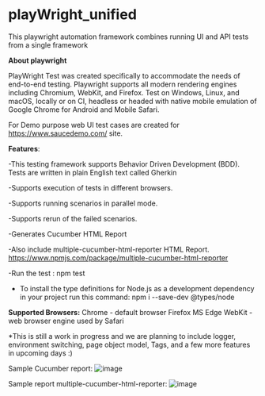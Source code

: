# playWright_unified
 This playwright automation framework combines running UI and API tests from a single framework
 
 **About playwright**
 
 PlayWright Test was created specifically to accommodate the needs of end-to-end testing. Playwright supports all modern rendering engines including Chromium, WebKit, and Firefox. Test on Windows, Linux, and macOS, locally or on CI, headless or headed with native mobile emulation of Google Chrome for Android and Mobile Safari.

 For Demo purpose web UI test cases are created for https://www.saucedemo.com/ site.

**Features**:

-This testing framework supports Behavior Driven Development (BDD). Tests are written in plain English text called Gherkin

-Supports execution of tests in different browsers.

-Supports running scenarios in parallel mode.

-Supports rerun of the failed scenarios.

-Generates Cucumber HTML Report 

-Also include multiple-cucumber-html-reporter HTML Report. 
https://www.npmjs.com/package/multiple-cucumber-html-reporter

-Run the test : npm test
* To install the type definitions for Node.js as a development dependency in your project run this command:  npm i --save-dev @types/node


**Supported Browsers:**
Chrome - default browser
Firefox
MS Edge
WebKit - web browser engine used by Safari


*This is still a work in progress and we are planning to include logger, environment switching, page object model, Tags, and a few more features in upcoming days :) 


Sample Cucumber report:
![image](https://github.com/user-attachments/assets/9b05aed5-f08c-41fe-ac6b-3f44a495bf43)

Sample report multiple-cucumber-html-reporter:
![image](https://github.com/user-attachments/assets/4af0c3b1-3f5a-4ad0-885d-afcff1aea714)

